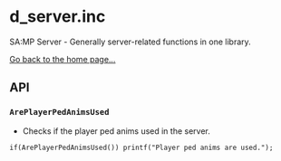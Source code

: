# d_server.inc
SA:MP Server - Generally server-related functions in one library.

[Go back to the home page...](../README.md)
## API
### `ArePlayerPedAnimsUsed`
- Checks if the player ped anims used in the server.
```pawn
if(ArePlayerPedAnimsUsed()) printf("Player ped anims are used.");
```
